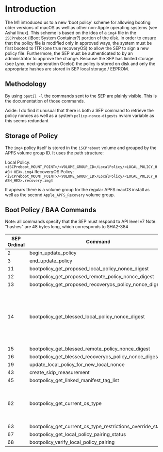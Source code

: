 # Introduction

The M1 introduced us to a new 'boot policy' scheme for allowing booting older versions of macOS as well as other non-Apple operating systems (see Ashai linux).  This scheme is based on the idea of a `img4` file in the `iSCPreboot` (iBoot System Container?) portion of the disk.  In order to ensure that the policy file is modified only in approved ways, the system must be first booted to 1TR (one true recoveryOS) to allow the SEP to sign a new policy file.  Furthermore, the SEP must be authenticated to by an administrator to approve the change.  Because the SEP has limited storage (see Lynx, next-generation Ocelot) the policy is stored on disk and only the appropriate hashes are stored in SEP local storage / EEPROM.

## Methodology

By using `bputil -l` the commands sent to the SEP are plainly visible.  This is the documentation of those commands.

Aside:
I do find it unusual that there is both a SEP command to retrieve the policy nonces as well as a system `policy-nonce-digests` nvram variable as this seems
redundant

## Storage of Policy

The `img4` policy itself is stored in the `iSCPreboot` volume and grouped by the APFS volume group ID.  It uses the path structure:

Local Policy:      `<iSCPreboot_MOUNT_POINT>/<VOLUME_GROUP_ID>/LocalPolicy/<LOCAL_POLICY_HASH_HEX>.img4`
RecoveryOS Policy: `<iSCPreboot_MOUNT_POINT>/<VOLUME_GROUP_ID>/LocalPolicy/<LOCAL_POLICY_HASH_HEX>.recovery.img4`

It appears there is a volume group for the regular APFS macOS install as well as the second `Apple_APFS_Recovery` volume group.

## Boot Policy / BAA Commands

Note: all commands specify that the SEP must respond to API level v7
Note: "hashes" are 48 bytes long, which corresponds to SHA2-384

| SEP Ordinal | Command                                                     | Description                                                       |
| ----------- | ----------------------------------------------------------- | ----------------------------------------------------------------- |
| 2           | begin_update_policy                                         | TBD                                                               |
| 3           | end_update_policy                                           | TBD                                                               |
| 11          | bootpolicy_get_proposed_local_policy_nonce_digest           | TBD                                                               |
| 12          | bootpolicy_get_proposed_remote_policy_nonce_digest          | TBD                                                               |
| 13          | bootpolicy_get_proposed_recoveryos_policy_nonce_digest      | TBD                                                               |
| 14          | bootpolicy_get_blessed_local_policy_nonce_digest            | Input "Volume Group ID", Returns "Local Policy Nonce Hash" (lpnh) | 
| 15          | bootpolicy_get_blessed_remote_policy_nonce_digest           | TBD                                                               |
| 16          | bootpolicy_get_blessed_recoveryos_policy_nonce_digest       | TBD                                                               |
| 19          | update_local_policy_for_new_local_nonce                     | TBD                                                               |
| 43          | create_sidp_measurement                                     | TBD                                                               |
| 45          | bootpolicy_get_linked_manifest_tag_list                     | TBD                                                               |
| 62          | bootpolicy_get_current_os_type                              | Returns macOS, one true recoveryOS, ordinary recoveryOS           |
| 63          | bootpolicy_get_current_os_type_restrictions_override_status | TBD                                                               |
| 67          | bootpolicy_get_local_policy_pairing_status                  | TBD                                                               |
| 68          | bootpolicy_verify_local_policy_pairing                      | TBD                                                               |
